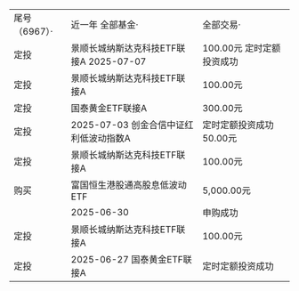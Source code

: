 <table><tr><td colspan="2">尾号（6967）·</td><td>近一年 全部基金·</td><td>全部交易·</td></tr><tr><td>定投</td><td colspan="2">景顺长城纳斯达克科技ETF联接A 2025-07-07</td><td>100.00元 定时定额投资成功</td></tr><tr><td>定投</td><td colspan="2">景顺长城纳斯达克科技ETF联接A</td><td>100.00元</td></tr><tr><td>定投</td><td colspan="2">国泰黄金ETF联接A</td><td>300.00元</td></tr><tr><td>定投</td><td colspan="2">2025-07-03 创金合信中证红利低波动指数A</td><td>定时定额投资成功 50.00元</td></tr><tr><td>定投</td><td colspan="2">景顺长城纳斯达克科技ETF联接A</td><td>100.00元</td></tr><tr><td>购买</td><td colspan="2">富国恒生港股通高股息低波动ETF</td><td>5,000.00元</td></tr><tr><td></td><td colspan="2">2025-06-30</td><td>申购成功</td></tr><tr><td>定投</td><td colspan="2">景顺长城纳斯达克科技ETF联接A</td><td>100.00元</td></tr><tr><td>定投</td><td colspan="2">2025-06-27 国泰黄金ETF联接A</td><td>定时定额投资成功</td></tr></table>